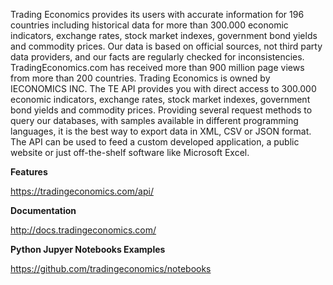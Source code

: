 Trading Economics provides its users with accurate information for 196 countries including historical data for more than 300.000 economic indicators, exchange rates, stock market indexes, government bond yields and commodity prices. Our data is based on official sources, not third party data providers, and our facts are regularly checked for inconsistencies. TradingEconomics.com has received more than 900 million page views from more than 200 countries. Trading Economics is owned by IECONOMICS INC. The TE API provides you with direct access to 300.000 economic indicators, exchange rates, stock market indexes, government bond yields and commodity prices. Providing several request methods to query our databases, with samples available in different programming languages, it is the best way to export data in XML, CSV or JSON format. The API can be used to feed a custom developed application, a public website or just off-the-shelf software like Microsoft Excel.


**Features**

https://tradingeconomics.com/api/


**Documentation**

http://docs.tradingeconomics.com/



**Python Jupyer Notebooks Examples**

https://github.com/tradingeconomics/notebooks





